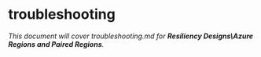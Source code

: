 # troubleshooting

_This document will cover troubleshooting.md for **Resiliency Designs\Azure Regions and Paired Regions**._
